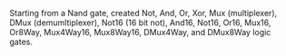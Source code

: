 Starting from a Nand gate, created Not, And, Or, Xor, Mux (multiplexer), DMux (demumltiplexer), Not16 (16 bit not), And16, Not16, Or16, Mux16, Or8Way, Mux4Way16, Mux8Way16, DMux4Way, and DMux8Way logic gates.
